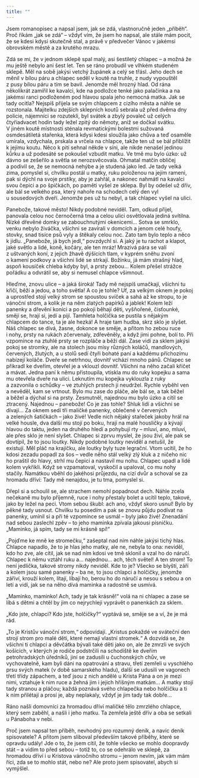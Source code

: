 ```yaml
---
title: ""
---
```


Jsem romanopisec a napsal jsem, jak se zdá, vlastnoručně jeden „příběh“.
Proč říkám „jak se zdá“ – vždyť vím, že jsem ho napsal, ale stále mám pocit, že se kdesi kdysi skutečně stal, a právě v předvečer Vánoc v jakémsi obrovském městě a za krutého mrazu.

Zdá se mi, že v jednom sklepě spal malý, asi šestiletý chlapec – a možná že mu ještě nebylo ani šest let.
Ten se ráno probudil ve vlhkém studeném sklepě.
Měl na sobě jakýsi vetchý župánek a celý se třásl.
Jeho dech se měnil v bílou páru a chlapec seděl v koutě na truhle, z nudy vypouštěl z pusy bílou páru a tím se bavil.
Jenomže měl hrozný hlad.
Od rána několikrát zamířil ke kavalci, kde na podložce tenké jako palačinka a na jakémsi ranci podloženém pod hlavou spala jeho nemocná matka.
Jak se tady ocitla? Nejspíš přijela se svým chlapcem z cizího města a náhle se rozstonala.
Majitelku zdejších sklepních koutů sebrala už před dvěma dny policie, nájemníci se rozutekli, byl svátek a zbylý povaleč už celých čtyřiadvacet hodin tady ležel zpitý do němoty, aniž se dočkal svátku.
V jiném koutě místnosti sténala revmatickými bolestmi sužovaná osmdesátiletá stařenka, která kdysi kdesi sloužila jako chůva a teď osaměle umírala, vzdychala, prskala a vrčela na chlapce, takže ten už se bál přiblížit k jejímu koutu.
Něco k pití sehnal někde v síni, ale nikde nenašel jedinou kůrku a už podesáté se pokoušel vzbudit matku.
Ve tmě mu bylo úzko: už dávno se zešeřilo a světla se nerozsvěcovala.
Ohmatal matčin obličej a podivil se, že se nemocná nehýbe a je studená jako led.
Je tady velká zima, pomyslel si, chvilku postál u matky, ruku položenou na jejím rameni, pak si dýchl na svoje prstíky, aby je zahřál, a nakonec nahmátl na kavalci svou čepici a po špičkách, po paměti vyšel ze sklepa.
Byl by odešel už dřív, ale bál se velkého psa, který nahoře na schodech celý den vyl u sousedových dveří.
Jenomže pes už tu nebyl, a tak chlapec vyšel na ulici.

Panebože, takové město! Nikdy podobné neviděl.
Tam, odkud přijel, panovala celou noc černočerná tma a celou ulici osvětlovala jediná svítilna.
Nízké dřevěné domky se zabouchnutými okenicemi… Sotva se smrklo, venku nebylo živáčka, všichni se zavírali v domcích a jenom celé houfy, stovky, snad tisíce psů vyly a štěkaly celou noc.
Zato tam bylo teplo a něco k jídlu.
„Panebože, já bych jedl,“ povzdychl si.
A jaký je tu rachot a klapot, jaké světlo a lidé, koně, kočáry, ale ten mráz! Mrazivá pára se valí z uštvaných koní, z jejich žhavě dýšících tlam, v kyprém sněhu zvoní o kamení podkovy a všichni lidé se strkají.
Božínku, já mám strašný hlad, aspoň kousíček chleba kdyby byl, a prsty zebou… Kolem přešel strážce pořádku a odvrátil se, aby si nemusel chlapce všimnout.

Hleďme, znovu ulice – a jaká široká! Tady mě nejspíš umačkají, všichni tu křičí, běží a jedou, a toho světla! A co je tohle? Uf, za velkým oknem je pokoj a uprostřed stojí velký strom se spoustou svíček a sahá až ke stropu, to je vánoční strom, a kolik je na něm zlatých papírků a jablek! Kolem leží panenky a dřevění koníci a po pokoji běhají děti, vyšňořené, čisťounké, smějí se, hrají si, jedí a pijí.
Tamhleta holčička se pustila s nějakým chlapcem do tance, ta je ale hezká! A hraje tam hudba, skrz sklo je slyšet.
Náš chlapec se dívá, žasne, dokonce se směje, a přitom ho zebou ruce i nohy, prsty na rukách zčervenaly, zdřevěněly, a když jimi pohne, bolí to.
Při vzpomínce na ztuhlé prsty se rozpláče a běží dál.
Zase vidí za sklem jakýsi pokoj se stromky, ale na stolech jsou mísy různých koláčů, mandlových, červených, žlutých, a u stolů sedí čtyři bohaté paní a každému příchozímu nabízejí koláče.
Dveře se netrhnou, dovnitř vchází mnoho pánů.
Chlapec se přikradl ke dveřím, otevřel je a vklouzl dovnitř.
Všichni na něho začali křičet a mávat.
Jedna paní k němu přistoupila, vtiskla mu do ruky kopejku a sama mu otevřela dveře na ulici.
Leknutím mu kopejka vyklouzla z ruky a zazvonila o schůdky – ve ztuhlých prstech ji neudržel.
Rychle vyběhl ven a nevěděl, kam se vrtnout.
Bylo mu zase do pláče, ale bál se, a tak běžel a běžel a dýchal si na prsty.
Zesmutněl, najednou mu bylo úzko a cítil se ztracený.
Najednou – panebože! Co je zas tohle? Shluk lidí a všichni se dívají… Za oknem sedí tři maličké panenky, oblečené v červených a zelených šatičkách – jako živé! Vedle nich nějaký stařeček jakoby hrál na velké housle, dva další mu stojí po boku, hrají na malé housličky a kývají hlavou do taktu, jeden na druhého hledí a pohybují rty – mluví, ano, mluví, ale přes sklo je není slyšet.
Chlapec si zprvu myslel, že jsou živí, ale pak se dovtípil, že to jsou loutky.
Nikdy podobné loutky neviděl a netušil, že existují.
Měl pláč na krajíčku, ale loutky byly tuze legrační.
Vtom ucítil, že ho kdosi zezadu popadl za šos – vedle něho stál velký zlý kluk a z ničeho nic ho praštil do hlavy, strhl mu čepici a nastavil mu nohu.
Chlapec upadl a lidé kolem vykřikli.
Když se vzpamatoval, vyskočil a upaloval, co mu nohy stačily.
Namátkou vběhl do jakéhosi průjezdu, na cizí dvůr a schoval se za hromadu dříví: Tady mě nenajdou, je tu tma, pomyslel si.

Dřepl si a schoulil se, ale strachem nemohl popadnout dech.
Náhle zcela nečekaně mu bylo příjemně, ruce i nohy přestaly bolet a ucítil teplo, takové, jako by ležel na peci.
Vtom sebou škubl: ach ano, vždyť skoro usnul! Bylo by pěkné tady usnout.
Chvilku tu posedím a pak se znovu půjdu podívat na panenky, umínil si a při té vzpomínce se usmál – byly jako živé! Znenadání nad sebou zaslechl zpěv – to jeho maminka zpívala jakousi písničku.
„Maminko, já spím, tady se mi krásně spí!“

„Pojďme ke mně ke stromečku,“ zašeptal nad ním náhle jakýsi tichý hlas.
Chlapce napadlo, že to je hlas jeho matky, ale ne, nebyla to ona: neviděl, kdo ho zve, ale cítil, jak se nad ním kdosi ve tmě sklonil a vzal ho do náručí.
Chlapec k němu vztáhl ruku a… najednou… ach, těch světel! A ten strom! To není jedlička, takové stromy nikdy neviděl.
Kde to je? Všecko se blyští, září a kolem jsou samé panenky – ba ne, to jsou chlapci a holčičky, jenomže zářiví, krouží kolem, lítají, líbají ho, berou ho do náručí a nesou s sebou a on letí a vidí, jak se na něho dívá maminka a radostně se usmívá.

„Maminko, maminko! Ach, tady je tak krásně!“
volá na ni chlapec a zase se líbá s dětmi a chtěl by jim co nejrychleji vyprávět o panenkách za sklem.

„Kdo jste, chlapci? Kdo jste, holčičky?“
vyptává se, směje se a ví, že je má rád.

„To je Kristův vánoční strom,“ odpovídají.
„Kristus pokaždé ve sváteční den strojí strom pro malé děti, které nemají vlastní stromek.“
A dozvídá se, že všichni ti chlapci a děvčátka bývali také děti jako on, ale že zmrzli ve svých košících, v kterých je rodiče podstrčili na schodiště ke dveřím petrohradských úředníků, jiní se zadusili u čuchonských chův, ve vychovatelně, kam byli dáni na opatrování a stravu, třetí zemřeli u vyschlého prsu svých matek (v době samarského hladu), další se udusili ve vagonech třetí třídy zápachem, a teď jsou z nich andělé u Krista Pána a on je mezi nimi, vztahuje k nim ruce a žehná jim i jejich hříšným matkám… A matky stojí tady stranou a pláčou; každá poznává svého chlapečka nebo holčičku a ti k nim přilétají a prosí je, aby neplakaly, vždyť je jim tady tak dobře…

Ráno našli domovníci za hromadou dříví maličké tělo zmrzlého chlapce, který sem zaběhl, a našli i jeho matku.
Ta zemřela ještě dřív a oba se setkali u Pánaboha v nebi.

Proč jsem napsal ten příběh, nevhodný pro rozumný deník, a navíc deník spisovatele? A přitom jsem sliboval především takové příběhy, které se opravdu udály! Jde o to, že jsem cítil, že tohle všecko se mohlo doopravdy stát – a vidím to před sebou – totiž to, co se odehrálo ve sklepě, za hromadou dříví i u Kristova vánočního stromu – jenom nevím, jak vám mám říci, zda se to mohlo stát, nebo ne?
Ale proto jsem spisovatel, abych si vymýšlel.